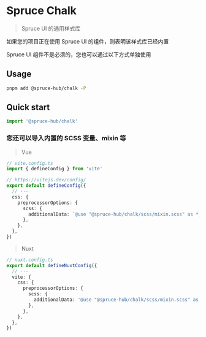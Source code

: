 # Spruce Chalk

> Spruce UI 的通用样式库

如果您的项目正在使用 Spruce UI 的组件，则表明该样式库已经内置

Spruce UI 组件不是必须的，您也可以通过以下方式单独使用

## Usage

```bash
pnpm add @spruce-hub/chalk -P
```

## Quick start

```ts
import '@spruce-hub/chalk'
```

### 您还可以导入内置的 SCSS 变量、mixin 等

> Vue

```ts
// vite.config.ts
import { defineConfig } from 'vite'

// https://vitejs.dev/config/
export default defineConfig({
  // ···
  css: {
    preprocessorOptions: {
      scss: {
        additionalData: `@use "@spruce-hub/chalk/scss/mixin.scss" as *;`,
      },
    },
  },
})
```

> Nuxt

```ts
// nuxt.config.ts
export default defineNuxtConfig({
  // ···
  vite: {
    css: {
      preprocessorOptions: {
        scss: {
          additionalData: '@use "@spruce-hub/chalk/scss/mixin.scss" as *;',
        },
      },
    },
  },
})
```
